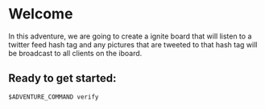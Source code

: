 # Welcome

In this adventure, we are going to create
a ignite board that will listen to a twitter feed
hash tag and any pictures that are tweeted to
that hash tag will be broadcast to all clients
on the iboard.

## Ready to get started:

    $ADVENTURE_COMMAND verify
